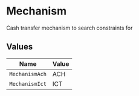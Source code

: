 # Mechanism

Cash transfer mechanism to search constraints for


## Values

| Name           | Value          |
| -------------- | -------------- |
| `MechanismAch` | ACH            |
| `MechanismIct` | ICT            |
